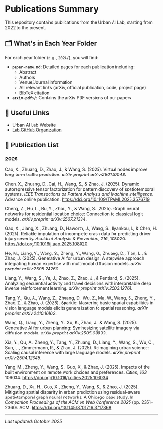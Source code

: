 # Publications Summary
This repository contains publications from the Urban AI Lab, starting from 2022 to the present.

## 🗂️ What's in Each Year Folder

For each year folder (e.g., `2024/`), you will find:

- **`paper-name.md`**: Detailed pages for each publication including:
  - Abstract
  - Authors
  - Venue/Journal information  
  - All relevant links (arXiv, official publication, code, project page)
  - BibTeX citation
- **`arxiv-pdfs/`**: Contains the arXiv PDF versions of our papers

## 🔗 Useful Links

- [Urban AI Lab Website](https://www.urbanailab.com/)
- [Lab GitHub Organization](https://github.com/urbanailab)

## 📖 Publication List

### 2025


Cao, X., Zhuang, D., Zhao, J., & Wang, S. (2025). Virtual nodes improve long-term traffic prediction. *arXiv preprint arXiv:2501.10048*.

Chen, X., Zhuang, D., Cai, H., Wang, S., & Zhao, J. (2025). Dynamic autoregressive tensor factorization for pattern discovery of spatiotemporal systems. *IEEE Transactions on Pattern Analysis and Machine Intelligence*. Advance online publication. https://doi.org/10.1109/TPAMI.2025.3576719

Cheng, Z., Hu, L., Bu, Y., Zhou, Y., & Wang, S. (2025). Graph neural networks for residential location choice: Connection to classical logit models. *arXiv preprint arXiv:2507.21334*.

Gao, X., Jiang, X., Zhuang, D., Haworth, J., Wang, S., Ilyankou, I., & Chen, H. (2025). Reliable imputation of incomplete crash data for predicting driver injury severity. *Accident Analysis & Prevention, 216*, 108020. https://doi.org/10.1016/j.aap.2025.108020

He, M., Liang, Y., Wang, S., Zheng, Y., Wang, Q., Zhuang, D., Tian, L., & Zhao, J. (2025). Generative AI for urban design: A stepwise approach integrating human expertise with multimodal diffusion models. *arXiv preprint arXiv:2505.24260*.

Liang, Y., Wang, S., Yu, J., Zhao, Z., Zhao, J., & Pentland, S. (2025). Analyzing sequential activity and travel decisions with interpretable deep inverse reinforcement learning. *arXiv preprint arXiv:2503.12761*.

Tang, Y., Qu, A., Wang, Z., Zhuang, D., Wu, Z., Ma, W., Wang, S., Zheng, Y., Zhao, Z., & Zhao, J. (2025). Sparkle: Mastering basic spatial capabilities in vision language models elicits generalization to spatial reasoning. *arXiv preprint arXiv:2410.16162*.

Wang, Q., Liang, Y., Zheng, Y., Xu, K., Zhao, J., & Wang, S. (2025). Generative AI for urban planning: Synthesizing satellite imagery via diffusion models. *arXiv preprint arXiv:2505.08833*.

Xia, Y., Qu, A., Zheng, Y., Tang, Y., Zhuang, D., Liang, Y., Wang, S., Wu, C., Sun, L., Zimmermann, R., & Zhao, J. (2025). Reimagining urban science: Scaling causal inference with large language models. *arXiv preprint arXiv:2504.12345*.

Yang, M., Zheng, Y., Wang, S., Guo, X., & Zhao, J. (2025). Impacts of the built environment on remote work choices and preferences. *Cities, 163*, 106034. https://doi.org/10.1016/j.cities.2025.106034

Zhuang, D., Xu, H., Guo, X., Zheng, Y., Wang, S., & Zhao, J. (2025). Mitigating spatial disparity in urban prediction using residual-aware spatiotemporal graph neural networks: A Chicago case study. In *Companion Proceedings of the ACM on Web Conference 2025* (pp. 2351–2360). ACM. https://doi.org/10.1145/3701716.3717368

---

*Last updated: October 2025*
